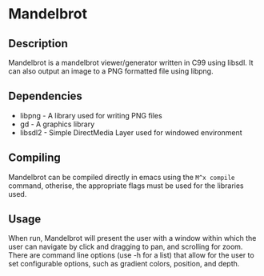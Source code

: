 Mandelbrot
==========

Description
-----------
Mandelbrot is a mandelbrot viewer/generator written in C99 using libsdl. It can also output an image to a PNG formatted file using libpng.

Dependencies
------------
  * libpng  - A library used for writing PNG files
  * gd      - A graphics library
  * libsdl2 - Simple DirectMedia Layer used for windowed environment

Compiling
---------
Mandelbrot can be compiled directly in emacs using the `M^x compile` command, otherise, the appropriate flags must be used for the libraries used. 

Usage
-----
When run, Mandelbrot will present the user with a window within which the user can navigate by click and dragging to pan, and scrolling for zoom.
There are command line options (use -h for a list) that allow for the user to set configurable options, such as gradient colors, position, and depth.